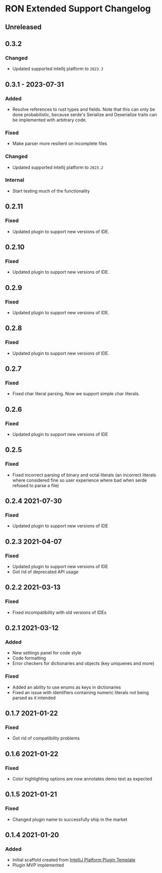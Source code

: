 <!-- Keep a Changelog guide -> https://keepachangelog.com -->

# RON Extended Support Changelog

## Unreleased

## 0.3.2

### Changed
- Updated supported intellij platform to `2023.3`


## 0.3.1 - 2023-07-31

### Added
- Resolve references to rust types and fields. Note that this can only be done probabilistic, because serde's Serialize and Deserialize traits can be implemented with arbitrary code.

### Fixed
- Make parser more resilient on incomplete files

### Changed
- Updated supported intellij platform to `2023.2`

### Internal
- Start testing much of the functionality

## 0.2.11

### Fixed
- Updated plugin to support new versions of IDE.

## 0.2.10

### Fixed
- Updated plugin to support new versions of IDE.

## 0.2.9

### Fixed
- Updated plugin to support new versions of IDE.

## 0.2.8

### Fixed
- Updated plugin to support new versions of IDE.

## 0.2.7

### Fixed
- Fixed char literal parsing. Now we support simple char literals.

## 0.2.6

### Fixed
- Updated plugin to support new versions of IDE

## 0.2.5

### Fixed
- Fixed incorrect parsing of binary and octal literals (an incorrect literals where considered fine 
so user experience where bad when serde refused to parse a file)

## 0.2.4 2021-07-30

### Fixed
- Updated plugin to support new versions of IDE

## 0.2.3 2021-04-07

### Fixed
- Updated plugin to support new versions of IDE
- Got rid of deprecated API usage

## 0.2.2 2021-03-13

### Fixed
- Fixed incompatibility with old versions of IDEs

## 0.2.1 2021-03-12

### Added
- New settings panel for code style
- Code formatting
- Error checkers for dictionaries and objects (key uniquenes and more)

### Fixed
- Added an ability to use enums as keys in dictionaries
- Fixed an issue with identifiers containing numeric literals not being parsed as it intended

## 0.1.7 2021-01-22

### Fixed
- Got rid of compatibility problems

## 0.1.6 2021-01-22

### Fixed
- Color highlighting options are now annotates demo text as expected

## 0.1.5 2021-01-21

### Fixed
- Changed plugin name to successfully ship in the market

## 0.1.4 2021-01-20

### Added
- Initial scaffold created from [IntelliJ Platform Plugin Template](https://github.com/JetBrains/intellij-platform-plugin-template)
- Plugin MVP implemented
